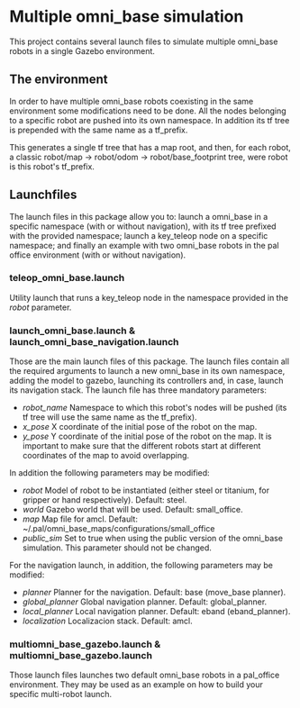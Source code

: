 # Multiple omni_base simulation

This project contains several launch files to simulate multiple omni_base robots in a single Gazebo environment. 

## The environment

In order to have multiple omni_base robots coexisting in the same environment some modifications need to be done. All the nodes belonging to a specific robot are pushed into its own namespace. In addition its tf tree is prepended with the same name as a tf\_prefix.

This generates a single tf tree that has a map root, and then, for each robot, a classic robot/map -> robot/odom -> robot/base\_footprint tree, were robot is this robot's tf\_prefix.

## Launchfiles

The launch files in this package allow you to: launch a omni_base in a specific namespace (with or without navigation), with its tf tree prefixed with the provided namespace; launch a key\_teleop node on a specific namespace; and finally an example with two omni_base robots in the pal office environment (with or without navigation).

### teleop_omni_base.launch

Utility launch that runs a key_teleop node in the namespace provided in the *robot* parameter.

### launch_omni_base.launch & launch_omni_base_navigation.launch

Those are the main launch files of this package. The launch files contain all the required arguments to launch a new omni_base in its own namespace, adding the model to gazebo, launching its controllers and, in case, launch its navigation stack. The launch file has three mandatory parameters:

* *robot_name* Namespace to which this robot's nodes will be pushed (its tf tree will use the same name as the tf\_prefix).
* *x_pose* X coordinate of the initial pose of the robot on the map.
* *y_pose* Y coordinate of the initial pose of the robot on the map. It is important to make sure that the different robots start at different coordinates of the map to avoid overlapping.

In addition the following parameters may be modified:

* *robot* Model of robot to be instantiated (either steel or titanium, for gripper or hand respectively). Default: steel.
* *world* Gazebo world that will be used. Default: small_office.
* *map* Map file for amcl. Default: ~/.pal/omni_base\_maps/configurations/small\_office
* *public_sim* Set to true when using the public version of the omni_base simulation. This parameter should not be changed.

For the navigation launch, in addition, the following parameters may be modified:

* *planner* Planner for the navigation. Default: base (move\_base planner).
* *global_planner* Global navigation planner. Default: global_planner.
* *local_planner* Local navigation planner. Default: eband (eband\_planner).
* *localization* Localizacion stack. Default: amcl.

### multiomni_base_gazebo.launch & multiomni_base_gazebo.launch

Those launch files launches two default omni_base robots in a pal\_office environment. They may be used as an example on how to build your specific multi-robot launch.
